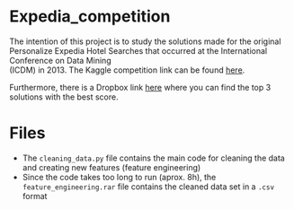 # Expedia_competition
The intention of this project is to study the solutions made for the original Personalize Expedia Hotel Searches that occurred at the International Conference on Data Mining\
(ICDM) in 2013. The Kaggle competition link can be found [here](https://www.kaggle.com/c/expedia-personalized-sort/data).

Furthermore, there is a Dropbox link [here](https://www.dropbox.com/sh/5kedakjizgrog0y/_LE_DFCA7J/ICDM_2013) where you can find the top 3 solutions with the best score.

# Files
- The `cleaning_data.py` file contains the main code for cleaning the data and creating new features (feature engineering)
- Since the code takes too long to run (aprox. 8h), the `feature_engineering.rar` file contains the cleaned data set in  a `.csv` format

